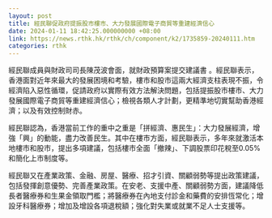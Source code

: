 ```yaml
---
layout: post
title: 經民聯促政府提振股市樓市、大力發展國際電子商貿等重建經濟信心
date: 2024-01-11 18:42:25.000000000 +08:00
link: https://news.rthk.hk/rthk/ch/component/k2/1735859-20240111.htm
categories: rthk
---
```


經民聯成員與財政司司長陳茂波會面，就財政預算案提交建議書 。經民聯表示，香港面對近年來最大的發展困境和考驗，樓市和股市這兩大經濟支柱表現不振，令經濟陷入惡性循環，促請政府以實際有效方法解決問題，包括提振股市樓市、大力發展國際電子商貿等重建經濟信心；檢視各類人才計劃，更精準地切實幫助香港經濟；以及有效控制財赤。
 
經民聯認為，香港當前工作的重中之重是「拼經濟、惠民生」：大力發展經濟，增強「興」的動能，盡力改善民生。其中在樓市方面，經民聯表示，多年來就激活本地樓市和股市，提出多項建議，包括樓市全面「撤辣」、下調股票印花稅至0.05%和簡化上市制度等。
  
經民聯又在產業政策、金融、房屋、醫療、招才引資、關顧弱勢等提出政策建議，包括發揮創意優勢、完善產業政策。在安老、支援中產、關顧弱勢方面，建議降低長者醫療券和生果金領取門檻；將醫療券在內地支付診金和藥費的安排恆常化；增設牙科醫療券；增加及增設各項退稅額；強化對失業或就業不足人士支援等。
